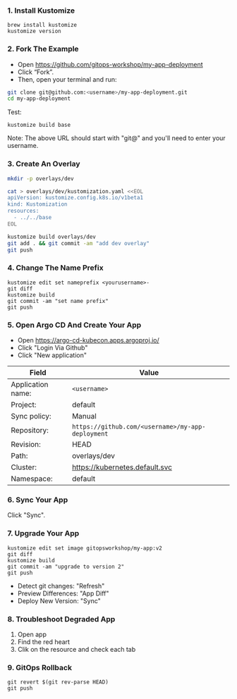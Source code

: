 

### 1. Install Kustomize

```
brew install kustomize
kustomize version
```

### 2. Fork The Example

* Open https://github.com/gitops-workshop/my-app-deployment
* Click “Fork”. 
* Then, open your terminal and run:

```bash
git clone git@github.com:<username>/my-app-deployment.git
cd my-app-deployment
```

Test:

```
kustomize build base
```

Note: The above URL should start with "git@" and you'll need to enter your username.

### 3. Create An Overlay

```bash
mkdir -p overlays/dev
```

```bash
cat > overlays/dev/kustomization.yaml <<EOL
apiVersion: kustomize.config.k8s.io/v1beta1
kind: Kustomization
resources:
  - ../../base
EOL
```

```bash
kustomize build overlays/dev
git add . && git commit -am "add dev overlay"
git push
```

### 4. Change The Name Prefix

```
kustomize edit set nameprefix <yourusername>-
git diff
kustomize build
git commit -am "set name prefix"
git push
```

### 5. Open Argo CD And Create Your App

* Open https://argo-cd-kubecon.apps.argoproj.io/
* Click "Login Via Github"
* Click "New application"

| Field | Value |
|-------|-------|
| Application name: | `<username>` |
| Project: | default |
| Sync policy: | Manual |
| Repository: | `https://github.com/<username>/my-app-deployment` |
| Revision: | HEAD |
| Path: | overlays/dev |
| Cluster: | https://kubernetes.default.svc |
| Namespace: | default |
  
### 6. Sync Your App

Click "Sync".

### 7. Upgrade Your App

```
kustomize edit set image gitopsworkshop/my-app:v2
git diff
kustomize build
git commit -am "upgrade to version 2"
git push
```

* Detect git changes: "Refresh"
* Preview Differences: "App Diff"
* Deploy New Version: "Sync"

### 8. Troubleshoot Degraded App

1. Open app
2. Find the red heart
3. Clik on the resource and check each tab

### 9. GitOps Rollback

```
git revert $(git rev-parse HEAD)
git push
```
